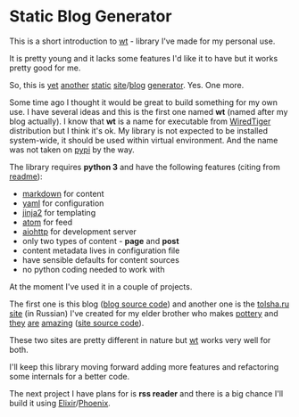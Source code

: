 # Static Blog Generator

This is a short introduction to [wt][1] - library I've made for my personal
use.

It is pretty young and it lacks some features I'd like it to have but it
works pretty good for me.

So, this is [yet][2] [another][3] [static][4] [site][5]/[blog][6]
[generator][7]. Yes. One more.

Some time ago I thought it would be great to build something for my own use. I
have several ideas and this is the first one named **wt** (named after my blog
actually). I know that **wt** is a name for executable from [WiredTiger][8]
distribution but I think it's ok. My library is not expected to be installed
system-wide, it should be used within virtual environment. And the name was not
taken on [pypi][9] by the way.

The library requires **python 3** and have the following features (citing from
[readme][10]):

- [markdown][markdown] for content
- [yaml][yaml] for configuration
- [jinja2][jinja2] for templating
- [atom][atom] for feed
- [aiohttp][aiohttp] for development server
- only two types of content - **page** and **post**
- content metadata lives in configuration file
- have sensible defaults for content sources
- no python coding needed to work with

At the moment I've used it in a couple of projects.

The first one is this blog ([blog source code][11]) and another one
is the [tolsha.ru site][tolsha] (in Russian) I've created for my elder
brother who makes [pottery][13] and [they][14] [are][15] [amazing][16]
([site source code][12]).

These two sites are pretty different in nature but [wt][1] works very well for
both.

I'll keep this library moving forward adding more features and refactoring
some internals for a better code.

The next project I have plans for is **rss reader** and there is a big chance
I'll build it using [Elixir][elixir]/[Phoenix][phoenix].


[1]: https://github.com/ysegorov/wt
[2]: http://docs.getpelican.com/
[3]: https://grow.io/
[4]: http://jekyllrb.com/
[5]: https://hexo.io/
[6]: http://wintersmith.io/
[7]: http://gohugo.io/
[8]: https://github.com/wiredtiger/wiredtiger
[9]: https://pypi.python.org/pypi/wt
[10]: https://github.com/ysegorov/wt/blob/master/README.md
[11]: https://github.com/ysegorov/blog
[12]: https://github.com/ysegorov/tolsha.ru
[13]: https://en.wikipedia.org/wiki/Pottery
[14]: https://tolsha.ru/util/
[15]: https://tolsha.ru/milk/chasha_lebed/
[16]: https://tolsha.ru/souvenirs/
[markdown]: http://daringfireball.net/projects/markdown/
[yaml]: http://yaml.org/
[jinja2]: http://jinja.pocoo.org/
[atom]: https://en.wikipedia.org/wiki/Atom_(standard)
[aiohttp]: http://aiohttp.readthedocs.io/en/stable/
[tolsha]: https://tolsha.ru/
[elixir]: http://elixir-lang.org/
[phoenix]: http://www.phoenixframework.org/
